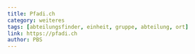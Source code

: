 ```yaml
---
title: Pfadi.ch
category: weiteres
tags: [abteilungsfinder, einheit, gruppe, abteilung, ort]
link: https://pfadi.ch
author: PBS
---
```


